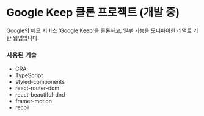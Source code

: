 # Google Keep 클론 프로젝트 (개발 중)

Google의 메모 서비스 'Google Keep'을 클론하고, 일부 기능을 모디파이한 리액트 기반 웹앱입니다.

### 사용된 기술

- CRA
- TypeScript
- styled-components
- react-router-dom
- react-beautiful-dnd
- framer-motion
- recoil
